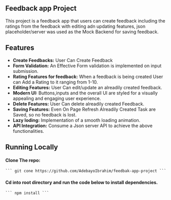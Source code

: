 ## Feedback app Project

This project is a feedback app that users can create feedback including the ratings from the feedback with editing adn updating features, json placeholder/server was used as the Mock Backend for saving feedback.

## Features

- **Create Feedbacks:** User Can Create Feedback
- **Form Validation:** An Effective Form validation is implemented on input submission.
- **Rating Features for feedback:** When a feedback is being created User can Add a Rating to it ranging from 1-10.
- **Editing Features:** User Can edit/update an alreadily created feedback.
- **Modern UI:** Buttons,inputs and the overall UI are styled for a visually appealing and engaging user experience.
- **Delete Features:** User Can delete alreadily created Feedback.
- **Saving Features:** Even On Page Refresh Alreadily Created Task are Saved, so no feedback is lost.
- **Lazy loding:** Implementation of a smooth loading animation.
- **API Integration:** Consume a Json server API to achieve the above functionalities.

## Running Locally
  #### Clone The repo:
    ``` git cone https://github.com/AdebayoIbrahim/feedbak-app-project ```
  #### Cd into root directory and run the code below to install dependencies.
    ``` npm install ```
